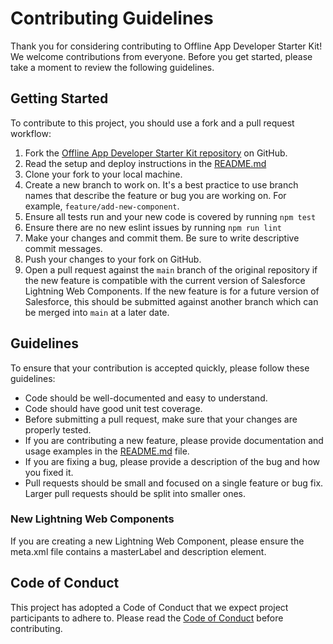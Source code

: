 # Contributing Guidelines

Thank you for considering contributing to Offline App Developer Starter Kit! We welcome contributions from everyone. Before you get started, please take a moment to review the following guidelines.

## Getting Started

To contribute to this project, you should use a fork and a pull request workflow:

1. Fork the [Offline App Developer Starter Kit repository](https://github.com/salesforce/offline-app-developer-starter-kit) on GitHub.
2. Read the setup and deploy instructions in the [README.md][readme]
3. Clone your fork to your local machine.
4. Create a new branch to work on. It's a best practice to use branch names that describe the feature or bug you are working on. For example, `feature/add-new-component`.
5. Ensure all tests run and your new code is covered by running `npm test`
6. Ensure there are no new eslint issues by running `npm run lint`
7. Make your changes and commit them. Be sure to write descriptive commit messages.
8. Push your changes to your fork on GitHub.
9. Open a pull request against the `main` branch of the original repository if the new feature is compatible with the current version of Salesforce Lightning Web Components. If the new feature is for a future version of Salesforce, this should be submitted against another branch which can be merged into `main` at a later date.

## Guidelines

To ensure that your contribution is accepted quickly, please follow these guidelines:

- Code should be well-documented and easy to understand.
- Code should have good unit test coverage.
- Before submitting a pull request, make sure that your changes are properly tested.
- If you are contributing a new feature, please provide documentation and usage examples in the [README.md][readme] file.
- If you are fixing a bug, please provide a description of the bug and how you fixed it.
- Pull requests should be small and focused on a single feature or bug fix. Larger pull requests should be split into smaller ones.

### New Lightning Web Components

If you are creating a new Lightning Web Component, please ensure the meta.xml file contains a masterLabel and description element.

## Code of Conduct

This project has adopted a Code of Conduct that we expect project participants to adhere to. Please read the [Code of Conduct][conduct] before contributing.

[readme]: https://github.com/salesforce/offline-app-developer-starter-kit/blob/main/README.md
[conduct]: https://github.com/salesforce/offline-app-developer-starter-kit/blob/main/CODE_OF_CONDUCT.md